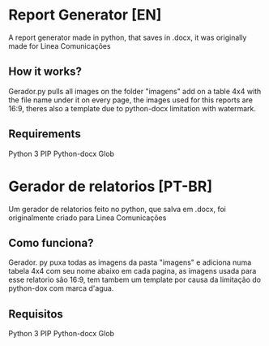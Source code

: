 # Report Generator [EN]
A report generator made in python, that saves in .docx, it was originally made for Linea Comunicações

## How it works?
Gerador.py pulls all images on the folder "imagens" add on a table 4x4 with the file name under it on every page, the images used for this reports are 16:9, theres also a template due to python-docx limitation with watermark.

## Requirements
Python 3
PIP
Python-docx
Glob

# Gerador de relatorios [PT-BR]
Um gerador de relatorios feito no python, que salva em .docx, foi originalmente criado para Linea Comunicações

## Como funciona?
Gerador. py puxa todas as imagens da pasta "imagens" e adiciona numa tabela 4x4 com seu nome abaixo em cada pagina, as imagens usada para esse relatorio são 16:9, tem tambem um template por causa da limitação do python-dox com marca d'agua.

## Requisitos
Python 3
PIP
Python-docx
Glob
